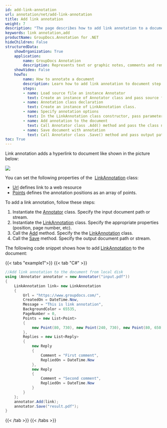 ```yaml
---
id: add-link-annotation
url: annotation/net/add-link-annotation
title: Add link annotation
weight: 7
description: "The page describes how to add link annotation to a document using GroupDocs.Annotation for .NET."
keywords: link annotation,add
productName: GroupDocs.Annotation for .NET
hideChildren: False
structuredData:
    showOrganization: True
    application:    
        name: GroupDocs Annotation
        description: Represents text or graphic notes, comments and remarks attached to a specific part of the content of the document using C#
    showVideo: False
    howTo:
        name: How to annotate a document
        description: Learn how to add link annotation to document step by step
        steps:
        - name: Load source file an instance Annotator
          text: Create an instance of Annotator class and pass source file path as a constructor parameter. You may specify absolute or relative file path as per your requirements. 
        - name: Annotation class declaration
          text: Create an instance of LinkAnnotation class.
        - name: Specify annotation options 
          text: In the LinkAnnotation class constructor, pass parameters.
        - name: Add annotation to the document
          text: Call Annotator class .Add() method and pass the class name LinkAnnotation.
        - name: Save document with annotation
          text: Call Annotator class .Save() method and pass output path file.
toc: True
---
```

Link annotation adds a hyperlink to document like shown in the picture below:

![](/annotation/net/images/add-link-annotation.png)

You can set the following properties of the  [LinkAnnotation](https://reference.groupdocs.com/net/annotation/groupdocs.annotation.models.annotationmodels/linkannotation) class:

*   [Url](https://reference.groupdocs.com/annotation/net/groupdocs.annotation.models.annotationmodels/linkannotation/properties/url) defines link to a web resource
*   [Points](https://reference.groupdocs.com/annotation/net/groupdocs.annotation.models.annotationmodels/linkannotation/properties/points) defines the annotation positions as an array of points.  
    

To add a link annotation, follow these steps:

1.   Instantiate the [Annotator](https://reference.groupdocs.com/net/annotation/groupdocs.annotation/annotator) class. Specify the input document path or stream.
2.   Instantiate the [LinkAnnotation](https://reference.groupdocs.com/net/annotation/groupdocs.annotation.models.annotationmodels/linkannotation) class. Specify the appropriate properties (position, page number, etc).
3.   Call the [Add](https://reference.groupdocs.com/net/annotation/groupdocs.annotation/annotator/methods/add) method. Specify the the [LinkAnnotation](https://reference.groupdocs.com/net/annotation/groupdocs.annotation.models.annotationmodels/linkannotation) class.
4.   Call the [Save](https://reference.groupdocs.com/net/annotation/groupdocs.annotation/annotator/methods/save/index) method. Specify the output document path or stream.

The following code snippet shows how to add [LinkAnnotation](https://reference.groupdocs.com/net/annotation/groupdocs.annotation.models.annotationmodels/linkannotation) to the document:

{{< tabs "example1">}}
{{< tab "C#" >}}
```csharp
//Add link annotation to the document from local disk
using (Annotator annotator = new Annotator("input.pdf"))
{
	LinkAnnotation link= new LinkAnnotation
    {
    	Url = "https://www.groupdocs.com/",
        CreatedOn = DateTime.Now,
        Message = "This is link annotation",
        BackgroundColor = 65535,
        PageNumber = 0,
        Points = new List<Point>
        {
        	new Point(80, 730), new Point(240, 730), new Point(80, 650), new Point(240, 650)
        },
        Replies = new List<Reply>
        {
        	new Reply
            {
            	Comment = "First comment",
                RepliedOn = DateTime.Now
            },
            new Reply
            {
            	Comment = "Second comment",
                RepliedOn = DateTime.Now
            }
        }
    };
    annotator.Add(link);
    annotator.Save("result.pdf");
}
```
{{< /tab >}}
{{< /tabs >}}